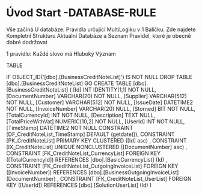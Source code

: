 ﻿# Úvod   Start -DATABASE-RULE  

Vše začíná U databáze. 
Pravidla určující MultiLogiku v 1 Balíčku.
Zde najdete Kompletní Strukturu Aktuální Databáze
a Seznam Pravidel, které je obecně dobré dodržovat

1 pravidlo: Každé slovo má Hluboký Význam

TABLE


 IF OBJECT_ID('[dbo].[BusinessCreditNoteList]') IS NOT NULL 
 DROP TABLE [dbo].[BusinessCreditNoteList] 
 GO
 CREATE TABLE [dbo].[BusinessCreditNoteList] ( 
 [Id]                 INT              IDENTITY(1,1)          NOT NULL,
 [DocumentNumber]     VARCHAR(20)                             NOT NULL,
 [Supplier]           VARCHAR(512)                            NOT NULL,
 [Customer]           VARCHAR(512)                            NOT NULL,
 [IssueDate]          DATETIME2                               NOT NULL,
 [InvoiceNumber]      VARCHAR(20)                                 NULL,
 [Storned]            BIT                                     NOT NULL,
 [TotalCurrencyId]    INT                                     NOT NULL,
 [Description]        TEXT                                        NULL,
 [TotalPriceWithVat]  NUMERIC(10,2)                           NOT NULL,
 [UserId]             INT                                     NOT NULL,
 [TimeStamp]          DATETIME2                               NOT NULL  CONSTRAINT [DF_CreditNoteList_TimeStamp] DEFAULT (getdate()),
 CONSTRAINT   [PK_CreditNoteList]  PRIMARY KEY CLUSTERED    ([Id] asc) ,
 CONSTRAINT   [IX_CreditNoteList]  UNIQUE      NONCLUSTERED ([DocumentNumber] asc) ,
 CONSTRAINT [FK_CreditNoteList_CurrencyList] FOREIGN KEY ([TotalCurrencyId]) REFERENCES [dbo].[BasicCurrencyList] (Id) ,
 CONSTRAINT [FK_CreditNoteList_OutgoingInvoiceList] FOREIGN KEY ([InvoiceNumber]) REFERENCES [dbo].[BusinessOutgoingInvoiceList] (DocumentNumber) ,
 CONSTRAINT [FK_CreditNoteList_UserList] FOREIGN KEY ([UserId]) REFERENCES [dbo].[SolutionUserList] (Id) )
 
 